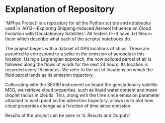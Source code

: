 # Explanation of Repository

'MPhys Project' is a repository for all the Python scripts and notebooks used in 'A012—Exploring Shipping-Induced Aerosol Influence on Cloud Evolution with Geostationary Satellites'. All folders 0--3 have .txt files in them which describe what each of the scripts/ notebooks do. 

The project begins with a dataset of GPS locations of ships. These are assumed to correspond to a spike in the emission of aerosols in this location. Using a Lagrangian approach, the now polluted parcel of air is followed along the flows of winds for the next 24 hours. Its location is recorded every 15 minutes. We refer to the set of locations on which the fluid parcel lands as its emission trajectory. 

Collocating with the SEVIRI instrument on board the geostationary satellite MSG, we retrieve cloud properties, such as liquid water content and mean droplet radius in clouds. This, along with the time since emission parameter attached to each point on the advection trajectory, allows us to plot how cloud properties change as a function of time since emission. 

Results of the project can be seen in '4. Results and Outputs' 

